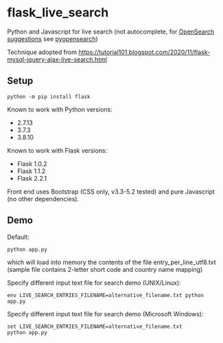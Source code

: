 # flask_live_search

Python and Javascript for live search (not autocomplete, for [OpenSearch](https://github.com/dewitt/opensearch) [suggestions](https://github.com/dewitt/opensearch/blob/master/mediawiki/Specifications/OpenSearch/Extensions/Suggestions/1.1/Draft%201.wiki) see [pyopensearch](https://hg.sr.ht/~clach04/pyopensearch))

Technique adopted from https://tutorial101.blogspot.com/2020/11/flask-mysql-jquery-ajax-live-search.html

## Setup

    python -m pip install flask

Known to work with Python versions:

  * 2.7.13
  * 3.7.3
  * 3.8.10

Known to work with Flask versions:

  * Flask 1.0.2
  * Flask 1.1.2
  * Flask 2.2.1

Front end uses Bootstrap (CSS only, v3.3-5.2 tested) and pure Javascript (no other dependencies).

## Demo

Default:

    python app.py

which will load into memory the contents of the file entry_per_line_utf8.txt (sample file contains 2-letter short code and country name mapping)

Specify different input text file for search demo (UNIX/Linux):

    env LIVE_SEARCH_ENTRIES_FILENAME=alternative_filename.txt python app.py

Specify different input text file for search demo (Microsoft Windows):

    set LIVE_SEARCH_ENTRIES_FILENAME=alternative_filename.txt
    python app.py
